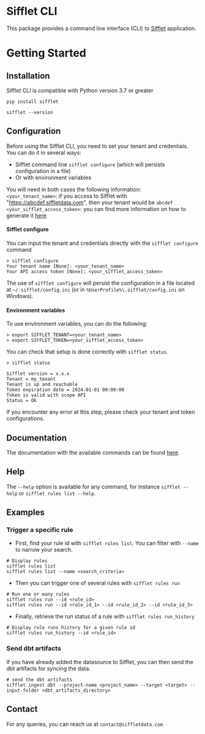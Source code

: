 Sifflet CLI
==========

This package provides a command line interface (CLI) to [Sifflet](https://www.siffletdata.com/)  application.

# Getting Started
## Installation

Sifflet CLI is compatible with Python version 3.7 or greater

```shell
pip install sifflet

sifflet --version
```

## Configuration

Before using the Sifflet CLI, you need to set your tenant and credentials. 
You can do it in several ways:
- Sifflet command line `sifflet configure` (which will persists configuration in a file)
- Or with environment variables  

You will need in both cases the following information:  
`<your_tenant_name>`: if you access to Sifflet with "https://abcdef.siffletdata.com", then your tenant would be `abcdef`  
`<your_sifflet_access_token>`: you can find more information on how to generate it [here](https://docs.siffletdata.com/docs/generate-an-api-token)


#### Sifflet configure
You can input the tenant and credentials directly with the `sifflet configure` command
```shell
> sifflet configure
Your tenant name [None]: <your_tenant_name>
Your API access token [None]: <your_sifflet_access_token>
```
The use of `sifflet configure` will persist the configuration in a file located at `~/.sifflet/config.ini` 
(or in `%UserProfile%\.sifflet/config.ini` on Windows).

#### Environment variables
To use environment variables, you can do the following:

```shell
> export SIFFLET_TENANT=<your_tenant_name>
> export SIFFLET_TOKEN=<your_sifflet_access_token> 
```


You can check that setup is done correctly with `sifflet status`.

```shell
> sifflet status

Sifflet version = x.x.x
Tenant = my_tenant
Tenant is up and reachable
Token expiration date = 2024-01-01 00:00:00
Token is valid with scope API
Status = OK
```

If you encounter any error at this step, please check your tenant and token configurations.

## Documentation
The documentation with the available commands can be found [here](https://docs.siffletdata.com/docs/cli-command-line-interface).

## Help
The `--help` option is available for any command, for instance `sifflet --help` or `sifflet rules list --help`.

## Examples

### Trigger a specific rule 
- First, find your rule id with `sifflet rules list`. You can filter with `--name` to narrow your search.

```shell
# Display rules
sifflet rules list
sifflet rules list --name <search_criteria>
```

- Then you can trigger one of several rules with `sifflet rules run`

```shell
# Run one or many rules
sifflet rules run --id <rule_id>
sifflet rules run --id <rule_id_1> --id <rule_id_2> --id <rule_id_3>
```

- Finally, retrieve the run status of a rule with `sifflet rules run_history`

```shell
# Display rule runs history for a given rule id
sifflet rules run_history --id <rule_id>
```

### Send dbt artifacts
If you have already added the datasource to Sifflet, you can then send the dbt artifacts for syncing the data.

```shell
# send the dbt artifacts
sifflet ingest dbt --project-name <project_name> --target <target> --input-folder <dbt_artifacts_directory>
```

## Contact

For any queries, you can reach us at `contact@siffletdata.com`